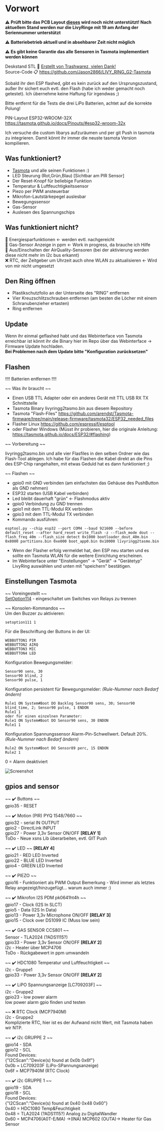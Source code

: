 # Vorwort
 :warning: **Prüft bitte das PCB Layout [dieses](https://github.com/Schnup89/LIVY_RING_G2-Tasmota/issues/11) wird noch nicht unterstützt! Nach aktuellem Stand werden nur die LivyRinge mit 19 am Anfang der Seriennummer unterstützt**

 :warning: **Batteriebetrieb aktuell und in absehbarer Zeit nicht möglich**   
   
 :warning: **Es gibt keine Garantie das alle Sensoren in Tasmota implementiert werden können**  
 

Deskstand STL :link: [Erstellt von Trashwarez, vielen Dank!](https://github.com/Schnup89/LIVY_RING_G2-Tasmota/issues/8)     
Source-Code :clipboard:    https://github.com/Jason2866/LIVY_RING_G2-Tasmota  


Sobald ihr den ESP flashed, gibt es kein zurück auf den Ursprungszustand, außer Ihr sichert euch evtl. den Flash (habe ich weder gemacht noch getestet).
Ich übernehme keine Haftung für irgendwas ;)  
  
Bitte entfernt für die Tests die drei LiPo Batterien, achtet auf die korrekte Polung!



PIN-Layout ESP32-WROOM-32X
https://tasmota.github.io/docs/Pinouts/#esp32-wroom-32x

Ich versuche die custom libarys aufzuräumen und per git Push in tasmota zu integrieren.
Damit könnt ihr immer die neuste tasmota Version kompilieren.

## Was funktioniert?
- [Tasmota](https://github.com/arendst/Tasmota) und alle seinen Funktionen :)
- LED Steurung (Rot,Grün,Blau) [Sichtbar am PIR Sensor] 
- Der Reset-Knopf für beliebige Funktion
- Temperatur & Luftfeuchtigkeitssensor
- Piezo per PWM ansteuerbar
- Mikrofon-Lautstärkepegel auslesbar
- Bewegungssensor
- Gas-Sensor
- Auslesen des Spannungschips


## Was funktioniert nicht?
:construction_worker: Energiesparfunktionen <- werden evtl. nachgereicht  
:construction_worker: Gas-Sensor Anzeige in ppm <- Work in progress, da brauche ich Hilfe  
:construction_worker: Aus/Einschalten der AirQuality-Sensoren (bei der aktivierung werden diese nicht mehr im i2c bus erkannt)  
:x: RTC, der Zeitgeber um Uhrzeit auch ohne WLAN zu aktualisieren <- Wird von mir nicht umgesetzt 


## Den Ring öffnen
- Plastikschutzfolio an der Unterseite des "RING" entfernen
- Vier Kreuzschlitzschrauben entfernen (am besten die Löcher mit einem Schranubenzieher ertasten)
- Ring entfernen


## Update  
Wenn ihr einmal geflashed habt und das Webinterface von Tasmota erreichbar ist könnt ihr die Binary hier im Repo über das Webinterface -> Firmware Update hochladen.  
**Bei Problemen nach dem Update bitte "Konfiguration zurücksetzen"**  


## Flashen
!!!! Batterien entfernen !!!!

~~ Was ihr braucht ~~
- Einen USB TTL Adapter oder ein anderes Gerät mit TTL USB RX TX Schnittstelle
- Tasmota Binary livyringg2tasmo.bin aus diesem Repository
- Tasmota "Flash-Files" https://github.com/arendst/Tasmota-firmware/tree/main/release-firmware/tasmota32/ESP32_needed_files
- Flasher Linux https://github.com/espressif/esptool 
- oder Flasher Windows (Müsst ihr probieren, hier die originale Anleitung: https://tasmota.github.io/docs/ESP32/#flashing)

~~ Vorbereitung ~~  

livyringg2tasmo.bin und alle vier Flasfiles in den selben Ordner wie das Flash-Tool ablegen.
Ich habe für das Flashen die Kabel direkt an die Pins des ESP-Chip rangehalten, mit etwas Geduld hat es dann funktioniert ;)

~~ Flashen ~~  
- gpio0 mit GND verbinden (am einfachsten das Gehäuse des PushButton als GND nehmen)
- ESP32 starten (USB Kabel verbinden)
- Led bleibt dauerhaft "grün" <- Flashmodus aktiv
- gpio0 Verbindung zu GND trennen
- gpio1 mit dem TTL-Modul RX verbinden
- gpio3 mit dem TTL-Modul TX verbinden
- Kommando ausführen: 
```
esptool.py --chip esp32 --port COM4 --baud 921600 --before default_reset --after hard_reset write_flash -z --flash_mode dout --flash_freq 40m --flash_size detect 0x1000 bootloader_dout_40m.bin 0x8000 partitions.bin 0xe000 boot_app0.bin 0x10000 livyringg2tasmo.bin
```
- Wenn der Flasher erfolg vermeldet hat, den ESP neu starten und es sollte ein Tasmota WLAN für die weitere Einrichtung erscheinen.
- Im Webinterface unter "Einstellungen" -> "Gerät" -> "Gerätetyp" LivyRing auswählen und unten mit "speichern" bestätigen.


## Einstellungen Tasmota  
~~  Voreingestellt ~~  
[SetOption114](https://tasmota.github.io/docs/Commands/#setoption114)  -  eingeschaltet um Switches von Relays zu trennen    
  
 ~~ Konsolen-Kommandos  ~~  
Um den Buzzer zu aktivieren:  
```
setoption111 1
```   

Für die Beschriftung der Buttons in der UI:  
```
WEBBUTTON1 PIR  
WEBBUTTON2 AIRQ  
WEBBUTTON3 MIC  
WEBBUTTON4 LED 
``` 

Konfiguration Bewegungsmelder:  
```
Sensor90 sens, 30
Sensor90 blind, 2
Sensor90 pulse, 1
```   

Konfiguration persistent für Bewegungsmelder:   _(Rule-Nummer nach Bedarf ändern)_
```
Rule1 ON System#Boot DO Backlog Sensor90 sens, 30; Sensor90 blind_time, 2; Sensor90 pulse, 1 ENDON
Rule1 1
oder für einen einzelnen Parameter:
Rule1 ON System#Boot DO Sensor90 sens, 30 ENDON
Rule1 1
```   

Konfiguration Spannungssensor Alarm-Pin-Schwellwert. Default 20%.  _(Rule-Nummer nach Bedarf ändern)_
```
Rule2 ON System#Boot DO Sensor89 perc, 15 ENDON
Rule2 1
```   
0 = Alarm deaktiviert


![Screenshot](livyringtasmotized.png)


## gpios and sensor

~~ :heavy_check_mark: Buttons ~~  
gpio35  -  RESET  
 
~~ :heavy_check_mark: Motion (PIR) PYQ 1548/7660 ~~   
gpio32  -  serial IN       OUTPUT  
gpio2   -  DirectLink      INPUT  
gpio27  -  Power 3,3v Sensor ON/OFF   **[RELAY 1]**  
ToDo  -  Neue xsns Lib überarbeiten, evtl. GIT Push  

~~ :heavy_check_mark: LED ~~   **[RELAY 4]**  
gpio21  -  RED LED Inverted  
gpio22  -  BLUE LED Inverted  
gpio4   -  GREEN LED Inverted  

~~ :heavy_check_mark: PIEZO ~~   
gpio16  -  Funktioniert als PWM Output 
Bemerkung  -  Wird immer als letztes Relay angezeigt/hinzugefügt... warum auch immer :)  

~~ :heavy_check_mark: Mikrofon I2S PDM pk0641ht4h ~~   
gpio17  -  Clock (I2S In SLCT)  
gpio5  -  Data  (I2S In Data)  
gpio13  -  Power 3,3v Microphone ON/OFF   **[RELAY 3]**   
gpio15  -  Clock over DS1099 IC (Muss low sein)    

~~ :heavy_check_mark: GAS SENSOR CCS801 ~~  
Sensor  -  TLA2024 (?ADS1115?)  
gpio33  -  Power 3,3v Sensor ON/OFF   **[RELAY 2]**  
i2c  -  Heater über MCP4706  
ToDo  -  Rückgabewert in ppm umwandeln 

~~ :heavy_check_mark: HDC1080 Temperatur und Luftfeuchtigkeit ~~   
i2c  -  Gruppe1  
gpio33  -  Power 3,3v Sensor ON/OFF   **[RELAY 2]**  
  
~~ :heavy_check_mark: LiPO Spannungsanzeige [LC709203F] ~~  
i2c  -  Gruppe2  
gpio23 -  low power alarm  
low power alarm gpio finden und testen 

~~ :x: RTC Clock (MCP7940M)  
i2c  -  Gruppe2  
Komplizierte RTC, hier ist es der Aufwand nicht Wert, mit Tasmota haben wir NTP.  

~~ :heavy_check_mark: i2c GRUPPE 2 ~~  
gpio14  -  SDA    
gpio12  -  SCL   
Found Devices:  
{"I2CScan":"Device(s) found at 0x0b 0x6f"}  
0x0b = LC709203F (LiPo-SPannungsanzeige)  
0x6f = MCP7940M (RTC Clock)

~~ :heavy_check_mark: i2c GRUPPE 1 ~~   
gpio19  -  SDA  
gpio18  -  SCL   
Found Devices:  
{"I2CScan":"Device(s) found at 0x40 0x48 0x60"}  
0x40 = HDC1080 Temp&Feuchtigkeit  
0x48 = TLA2024 (?ADS1115?) Analog zu DigitalWandler  
0x60 = MCP4706(A0T-E/MA) ->(INA) MCP602 (OUTA)-> Heater für Gas Sensor  

